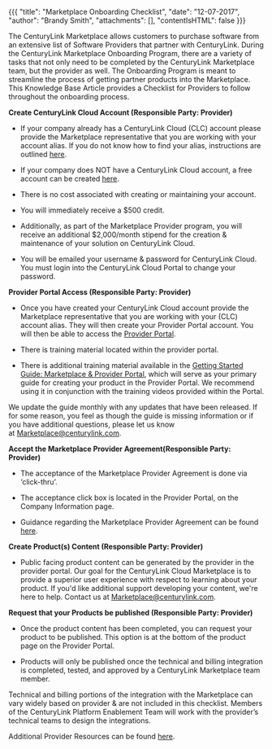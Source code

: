 {{{
"title": "Marketplace Onboarding Checklist",
"date": "12-07-2017",
"author": "Brandy Smith",
"attachments": [],
"contentIsHTML": false
}}}

The CenturyLink Marketplace allows customers to purchase software from an extensive list of Software Providers that partner with CenturyLink. During the CenturyLink Marketplace Onboarding Program, there are a variety of tasks that not only need to be completed by the CenturyLink Marketplace team, but the provider as well. The Onboarding Program is meant to streamline the process of getting partner products into the Marketplace. This Knowledge Base Article provides a Checklist for Providers to follow throughout the onboarding process.

**Create CenturyLink Cloud Account (Responsible Party: Provider)**

* If your company already has a CenturyLink Cloud (CLC) account please provide the Marketplace representative that you are working with your account alias. If you do not know how to find your alias, instructions are outlined [here](../../Support/determine-control-portal-alias.md).

* If your company does NOT have a CenturyLink Cloud account, a free account can be created [here](https://www.ctl.io/free-trial/).

* There is no cost associated with creating or maintaining your account.

* You will immediately receive a $500 credit.

* Additionally, as part of the Marketplace Provider program, you will receive an additional $2,000/month stipend for the creation & maintenance of your solution on CenturyLink Cloud.

* You will be emailed your username & password for CenturyLink Cloud. You must login into the CenturyLink Cloud Portal to change your password.

**Provider Portal Access (Responsible Party: Provider)**

* Once you have created your CenturyLink Cloud account provide the Marketplace representative that you are working with your (CLC) account alias. They will then create your Provider Portal account. You will then be able to access the [Provider Portal](https://provider-portal.ctl.io).

* There is training material located within the provider portal.

* There is additional training material available in the [Getting Started Guide: Marketplace & Provider Portal](getting-started-guide-marketplace-ecosystem-provider-portal.md), which will serve as your primary guide for creating your product in the Provider Portal. We recommend using it in conjunction with the training videos provided within the Portal.

We update the guide monthly with any updates that have been released. If for some reason, you feel as though the guide is missing information or if you have additional questions, please let us know at [Marketplace@centurylink.com](mailto:Marketplace@centurylink.com).

**Accept the Marketplace Provider Agreement(Responsible Party: Provider)**

* The acceptance of the Marketplace Provider Agreement is done via ‘click-thru’.

* The acceptance click box is located in the Provider Portal, on the Company Information page.

* Guidance regarding the Marketplace Provider Agreement can be found [here](marketplace-provider-agreement-guidance.md).

**Create Product(s) Content (Responsible Party: Provider)**

* Public facing product content can be generated by the provider in the provider portal. Our goal for the CenturyLink Cloud Marketplace is to provide a superior user experience with respect to learning about your product. If you'd like additional support developing your content, we're here to help. Contact us at [Marketplace@centurylink.com](mailto:Marketplace@centurylink.com).

**Request that your Products be published (Responsible Party: Provider)**

* Once the product content has been completed, you can request your product to be published. This option is at the bottom of the product page on the Provider Portal.

* Products will only be published once the technical and billing integration is completed, tested, and approved by a CenturyLink Marketplace team member.

Technical and billing portions of the integration with the Marketplace can vary widely based on provider & are not included in this checklist. Members of the CenturyLink Platform Enablement Team will work with the provider’s technical teams to design the integrations.

Additional Provider Resources can be found [here](#1).
